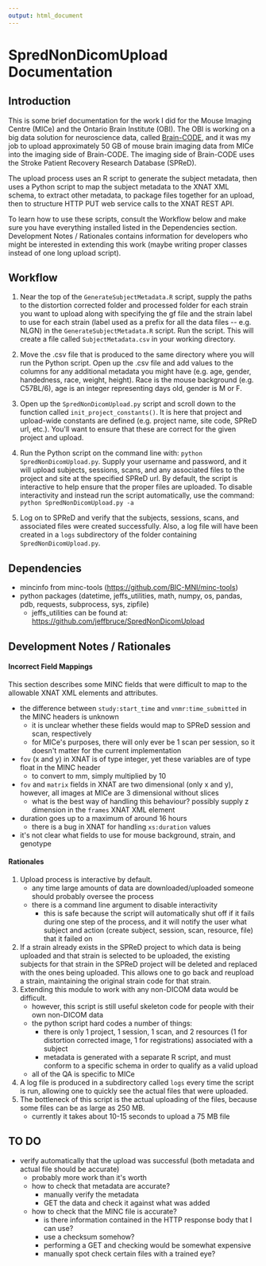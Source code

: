 ```yaml
---
output: html_document
---
```

# SpredNonDicomUpload Documentation

## Introduction

This is some brief documentation for the work I did for the Mouse Imaging Centre (MICe) and the Ontario Brain Institute (OBI).  The OBI is working on a big data solution for neuroscience data, called [Brain-CODE][1], and it was my job to upload approximately 50 GB of mouse brain imaging data from MICe into the imaging side of Brain-CODE.  The imaging side of Brain-CODE uses the Stroke Patient Recovery Research Database (SPReD).

The upload process uses an R script to generate the subject metadata, then uses a Python script to map the subject metadata to the XNAT XML schema, to extract other metadata, to package files together for an upload, then to structure HTTP PUT web service calls to the XNAT REST API. 

To learn how to use these scripts, consult the Workflow below and make sure you have everything installed listed in the Dependencies section.  Development Notes / Rationales contains information for developers who might be interested in extending this work (maybe writing proper classes instead of one long upload script).

## Workflow

1. Near the top of the `GenerateSubjectMetadata.R` script, supply the paths to the distortion corrected folder and processed folder for each strain you want to upload along with specifying the gf file and the strain label to use for each strain (label used as a prefix for all the data files -- e.g. NLGN) in the `GenerateSubjectMetadata.R` script.  Run the script.  This will create a file called `SubjectMetadata.csv` in your working directory.

2. Move the .csv file that is produced to the same directory where you will run the Python script.  Open up the .csv file and add values to the columns for any additional metadata you might have (e.g. age, gender, handedness, race, weight, height).  Race is the mouse background (e.g. C57BL/6), age is an integer representing days old, gender is M or F.

3. Open up the `SpredNonDicomUpload.py` script and scroll down to the function called `init_project_constants()`.  It is here that project and upload-wide constants are defined (e.g. project name, site code, SPReD url, etc.).  You'll want to ensure that these are correct for the given project and upload.

4. Run the Python script on the command line with: `python SpredNonDicomUpload.py`.  Supply your username and password, and it will upload subjects, sessions, scans, and any associated files to the project and site at the specified SPReD url.  By default, the script is interactive to help ensure that the proper files are uploaded.  To disable interactivity and instead run the script automatically, use the command: `python SpredNonDicomUpload.py -a`

5. Log on to SPReD and verify that the subjects, sessions, scans, and associated files were created successfully.  Also, a log file will have been created in a `logs` subdirectory of the folder containing `SpredNonDicomUpload.py`. 

## Dependencies

- mincinfo from minc-tools (https://github.com/BIC-MNI/minc-tools)
- python packages (datetime, jeffs_utilities, math, numpy, os, pandas, pdb, requests, subprocess, sys, zipfile)
    - jeffs_utilities can be found at: https://github.com/jeffbruce/SpredNonDicomUpload

## Development Notes / Rationales

#### Incorrect Field Mappings

This section describes some MINC fields that were difficult to map to the allowable XNAT XML elements and attributes.

- the difference between `study:start_time` and `vnmr:time_submitted` in the MINC headers is unknown
    - it is unclear whether these fields would map to SPReD session and scan, respectively
    - for MICe's purposes, there will only ever be 1 scan per session, so it doesn't matter for the current implementation
- `fov` (x and y) in XNAT is of type integer, yet these variables are of type float in the MINC header
    - to convert to mm, simply multiplied by 10
- `fov` and `matrix` fields in XNAT are two dimensional (only x and y), however, all images at MICe are 3 dimensional without slices
    - what is the best way of handling this behaviour?  possibly supply z dimension in the `frames` XNAT XML element
- duration goes up to a maximum of around 16 hours
    - there is a bug in XNAT for handling `xs:duration` values
- it's not clear what fields to use for mouse background, strain, and genotype

#### Rationales

1. Upload process is interactive by default.
    - any time large amounts of data are downloaded/uploaded someone should probably oversee the process
    - there is a command line argument to disable interactivity
        - this is safe because the script will automatically shut off if it fails during one step of the process, and it will notify the user what subject and action (create subject, session, scan, resource, file) that it failed on
2. If a strain already exists in the SPReD project to which data is being uploaded and that strain is selected to be uploaded, the existing subjects for that strain in the SPReD project will be deleted and replaced with the ones being uploaded.  This allows one to go back and reupload a strain, maintaining the original strain code for that strain.
3. Extending this module to work with any non-DICOM data would be difficult.
    - however, this script is still useful skeleton code for people with their own non-DICOM data
    - the python script hard codes a number of things:
        - there is only 1 project, 1 session, 1 scan, and 2 resources (1 for distortion corrected image, 1 for registrations) associated with a subject
        - metadata is generated with a separate R script, and must conform to a specific schema in order to qualify as a valid upload
    - all of the QA is specific to MICe
4. A log file is produced in a subdirectory called `logs` every time the script is run, allowing one to quickly see the actual files that were uploaded.
5. The bottleneck of this script is the actual uploading of the files, because some files can be as large as 250 MB.
    - currently it takes about 10-15 seconds to upload a 75 MB file

## TO DO
- verify automatically that the upload was successful (both metadata and actual file should be accurate)
    - probably more work than it's worth
    - how to check that metadata are accurate?
        - manually verify the metadata
        - GET the data and check it against what was added
    - how to check that the MINC file is accurate?
        - is there information contained in the HTTP response body that I can use?
        - use a checksum somehow?
        - performing a GET and checking would be somewhat expensive
        - manually spot check certain files with a trained eye?

<!---
References
-->
[1]: https://braincode.ca/